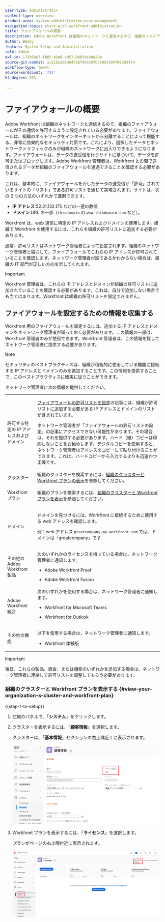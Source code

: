 ```yaml
---
user-type: administrator
content-type: overview
product-area: system-administration;user-management
navigation-topic: start-with-workfront-administration
title: ファイアウォールの概要
description: Adobe Workfront は組織のネットワークと通信するので、組織のファイアウォールがその通信を許可するように設定されている必要があります。ファイアウォールは、組織のネットワークをインターネットから分離することによって機能する、非常に効果的なセキュリティ対策です。これにより、選択したデータとネットワークトラフィックのみが組織のネットワークに出入りできるようになります。ファイアウォールは、データの送受信を行うサイトに基づいて、データを許可またはブロックします。Adobe Workfront 管理者は、Workfront との間で送信されるデータが組織のファイアウォールを通過できることを確認する必要があります。
author: Becky
feature: System Setup and Administration
role: Admin
exl-id: 172999e7-fb05-49a6-ad57-84b59e80a28e
source-git-commit: 1c11be2d6de471bf456107b5c86a599766583f74
workflow-type: tm+mt
source-wordcount: '717'
ht-degree: 95%

---
```


# ファイアウォールの概要

Adobe Workfront は組織のネットワークと通信するので、組織のファイアウォールがその通信を許可するように設定されている必要があります。ファイアウォールは、組織のネットワークをインターネットから分離することによって機能する、非常に効果的なセキュリティ対策です。これにより、選択したデータとネットワークトラフィックのみが組織のネットワークに出入りできるようになります。ファイアウォールは、データの送受信を行うサイトに基づいて、データを許可またはブロックします。Adobe Workfront 管理者は、Workfront との間で送信されるデータが組織のファイアウォールを通過できることを確認する必要があります。

これは、基本的に、ファイアウォールを介したデータの送受信が「許可」されているサイトの「リスト」である許可リストを通じて実現されます。サイトは、次の 2 つの方法のいずれかで識別できます。

* **IP アドレス**:52.31.132.175 などの一連の数値
* **ドメイン**:URL の一部（`thisdomain` の `www.thisdomain.com` など）。

Workfront は、web 通信に特定の IP アドレスおよびドメインを使用します。組織で Workfront を使用するには、これらを組織の許可リストに追加する必要があります。

通常、許可リストはネットワーク管理者によって設定されます。組織のネットワーク管理者と協力して、ファイアウォールでこれらの IP アドレスが許可されていることを確認します。ネットワーク管理者が誰であるかわからない場合は、組織の IT 部門が正しい方向を示してくれます。

>[!IMPORTANT]
>
>Workfront 管理者は、これらの IP アドレスとドメインが組織の許可リストに追加されていることを確認する必要があります。これは、自分で追加しない場合でも当てはまります。Workfront は組織の許可リストを設定できません。

## ファイアウォールを設定するための情報を収集する

Workfront 用のファイアウォールを設定するには、追加する IP アドレスとドメインをネットワーク管理者が知っておく必要があります。この情報の一部は、Workfront 管理者のみが使用できます。Workfront 管理者は、この情報を探してネットワーク管理者に提供する必要があります。

>[!NOTE]
>
>セキュリティのベストプラクティスは、組織が積極的に使用している機能に接続する IP アドレスとドメインのみを追加することです。この情報を提供することで、このベストプラクティスに確実に従うことができます。

ネットワーク管理者に次の情報を提供してください。

<table style="table-layout:auto"> 
 <col> 
 <col> 
 <tbody> 
  <tr> 
   <td role="rowheader">許可する特定の IP アドレスおよびドメイン</td> 
   <td> <p><a href="../../administration-and-setup/get-started-wf-administration/configure-your-firewall.md" class="MCXref xref">ファイアウォールの許可リストを設定</a>の記事には、組織が許可リストに追加する必要がある IP アドレスとドメインのリストが含まれています。 </p> <p>ネットワーク管理者が「ファイアウォールの許可リストの設定」の記事にアクセスできない可能性があります。その場合は、それを提供する必要があります。ハード（紙）コピーは印刷しないことをお勧めします。デジタルコピーを使用すると、ネットワーク管理者はアドレスをコピーして貼り付けることができます。これは、ハードコピーから入力するよりも迅速かつ正確です。</p> </td> 
  </tr> 
  <tr> 
   <td role="rowheader">クラスター</td> 
   <td>組織のクラスターを検索するには、<a href="#view-your-organization-s-cluster-and-workfront-plan" class="MCXref xref">組織のクラスターと Workfront プランの表示</a>を参照してください。</td> 
  </tr> 
  <tr> 
   <td role="rowheader">Workfront プラン</td> 
   <td> <p>組織のプランを検索するには、<a href="#view-your-organization-s-cluster-and-workfront-plan" class="MCXref xref">組織のクラスターと Workfront プランを表示</a>を参照してください。</p> </td> 
  </tr> 
  <tr> 
   <td role="rowheader">ドメイン</td> 
   <td> <p>ドメインを見つけるには、Workfront に接続するために使用する web アドレスを確認します。</p> <p>例：web アドレス <code>greatcompany.my.workfront.com</code> では、ドメインは「greatcompany」です</p> </td> 
  </tr> 
  <tr> 
   <td role="rowheader">その他の Adobe Workfront 製品</td> 
   <td> <p>次のいずれかのライセンスを持っている場合は、ネットワーク管理者に通知します。</p> 
    <ul> 
     <li> <p>Adobe Workfront Proof</p> </li> 
     <li> <p>Adobe Workfront Fusion </p> </li> 
    </ul> </td> 
  </tr> 
  <tr> 
   <td role="rowheader">Adobe Workfront 統合</td> 
   <td>次のいずれかを使用する場合は、ネットワーク管理者に通知します。
    <ul>
     <li><p>Workfront for Microsoft Teams</p></li>
     <li><p>Workfront for Outlook</p></li>
    </ul></td> 
  </tr> 
  <tr> 
   <td role="rowheader">その他の機能</td> 
   <td> <p>以下を使用する場合は、ネットワーク管理者に通知します。</p> 
    <ul> 
     <li> <p>Workfront 体験版</p> </li> 
    </ul> </td>
  </tr> 
 </tbody> 
</table>

>[!IMPORTANT]
>
>後日、これらの製品、統合、または機能のいずれかを追加する場合は、ネットワーク管理者に連絡して許可リストを調整してもらう必要があります。

### 組織のクラスターと Workfront プランを表示する {#view-your-organization-s-cluster-and-workfront-plan}

{{step-1-to-setup}}

1. 左側のパネルで、「**システム**」をクリックします。
1. クラスターを表示するには、「**顧客情報**」を選択します。

   クラスターは、「**基本情報**」セクションの右上隅近くに表示されます。

   ![&#x200B; クラスターの検索 &#x200B;](assets/locate-cluster.png)

1. Workfront プランを表示するには、「**ライセンス**」を選択します。

   プランがページの右上隅付近に表示されます。

   ![&#x200B; 計画の検索 &#x200B;](assets/locate-plan.png)
